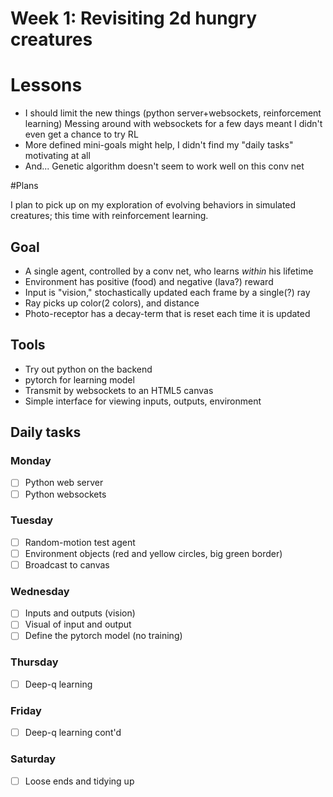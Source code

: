 # Week 1: Revisiting 2d hungry creatures

# Lessons

* I should limit the new things (python server+websockets, reinforcement learning)
  Messing around with websockets for a few days meant I didn't even get a chance to try RL
* More defined mini-goals might help, I didn't find my "daily tasks" motivating at all
* And... Genetic algorithm doesn't seem to work well on this conv net

#Plans

I plan to pick up on my exploration of evolving behaviors in simulated creatures; this time with reinforcement learning.

## Goal

* A single agent, controlled by a conv net, who learns *within* his lifetime
* Environment has positive (food) and negative (lava?) reward
* Input is "vision," stochastically updated each frame by a single(?) ray
* Ray picks up color(2 colors), and distance
* Photo-receptor has a decay-term that is reset each time it is updated

## Tools

* Try out python on the backend
* pytorch for learning model
* Transmit by websockets to an HTML5 canvas
* Simple interface for viewing inputs, outputs, environment

## Daily tasks

### Monday
- [ ] Python web server
- [ ] Python websockets

### Tuesday
- [ ] Random-motion test agent
- [ ] Environment objects (red and yellow circles, big green border)
- [ ] Broadcast to canvas

### Wednesday
- [ ] Inputs and outputs (vision)
- [ ] Visual of input and output
- [ ] Define the pytorch model (no training)

### Thursday
- [ ] Deep-q learning

### Friday
- [ ] Deep-q learning cont'd

### Saturday
- [ ] Loose ends and tidying up